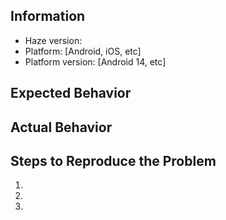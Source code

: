 ## Information

  - Haze version:
  - Platform: [Android, iOS, etc]
  - Platform version: [Android 14, etc]

## Expected Behavior


## Actual Behavior


## Steps to Reproduce the Problem

  1.
  1.
  1.
